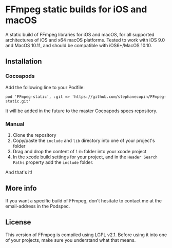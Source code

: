 # FFmpeg static builds for iOS and macOS

A static build of FFmpeg libraries for iOS and macOS, for all supported architectures of iOS and x64 macOS platforms. Tested to work with iOS 9.0 and MacOS 10.11, and should be compatible with iOS6+/MacOS 10.10.  

## Installation

### Cocoapods

Add the following line to your Podfile:

```
pod 'FFmpeg-static', :git => 'https://github.com/stephanecopin/FFmpeg-static.git'
```

It will be added in the future to the master Cocoapods specs repository.

### Manual

1. Clone the repository
2. Copy/paste the `include` and `lib` directory into one of your project's folder
3. Drag and drop the content of `lib` folder into your xcode project
4. In the xcode build settings for your project, and in the `Header Search Paths` property add the `include` folder.

And that's it!

## More info

If you want a specific build of FFmpeg, don't hesitate to contact me at the email-address in the Podspec.

## License

This version of FFmpeg is compiled using LGPL v2.1. Before using it into one of your projects, make sure you understand what that means.